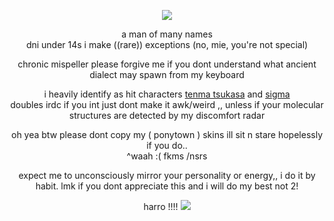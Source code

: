 <div align="center">

  ![](https://media.discordapp.net/attachments/887048432097853440/1237805959292649513/Untitled128_20240508173845.png?ex=663cfc22&is=663baaa2&hm=090f0bb5e04a4107aca9b430a9944f87a604fd4201b2e423bcb8a5b51f7bfce4&=&format=webp&quality=lossless&width=437&height=437)
</div>

<div align="center">
  
a man of many names </br> dni under 14s i make ((rare)) exceptions (no, mie, you're not special)
</div>

<div align="center">
  
chronic mispeller please forgive me if you dont understand what ancient dialect may spawn from my keyboard
</br> 

<div align="center">

i heavily identify as hit characters [tenma tsukasa](https://projectsekai.fandom.com/wiki/Tenma_Tsukasa) and [sigma](https://bungostraydogs.fandom.com/wiki/Sigma) </br> doubles irdc if you int just dont make it awk/weird ,, unless if your molecular structures are detected by my discomfort radar
</div>

<div align="center">
  
oh yea btw please dont copy my ( ponytown ) skins ill sit n stare hopelessly if you do..  </br> ^waah :( fkms /nsrs
</div>

<div align="center">
  
expect me to unconsciously mirror your personality or energy,, i do it by habit. lmk if you dont appreciate this and i will do my best not 2!
</div>

<div align="center">
  
harro !!!! ![](https://media.tenor.com/dNWnWwS0Af0AAAAi/project-sekai-tsukasa-tenma.gif)
</div>
